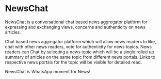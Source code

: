 # NewsChat
NewsChat is a conversational chat based news aggregator platform for expressing and exchanging views, concerns and authenticity on news articles. 

Chat based news aggregator platform which will allow news readers to like, chat with other news readers, vote for authenticity for news topics. News readers can Chat by selecting a news topic which will be a single rolled up summary of articles on the same topic from different news portals. Links to respective news portals for the topic will be visible for detailed read.

NewsChat is WhatsApp moment for News!
